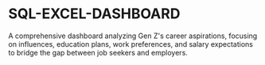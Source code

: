 # SQL-EXCEL-DASHBOARD
A comprehensive dashboard analyzing Gen Z's career aspirations, focusing on influences, education plans, work preferences, and salary expectations to bridge the gap between job seekers and employers.
